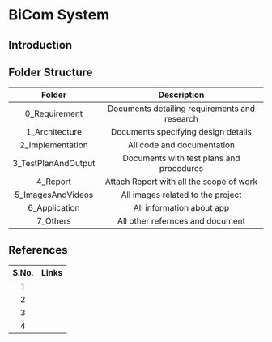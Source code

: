 # BiCom System
## Introduction
## Folder Structure
|Folder|Description|
|:-:|:--:|
|0_Requirement|Documents detailing requirements and research|
|1_Architecture|Documents specifying design details|
|2_Implementation|All code and documentation|
|3_TestPlanAndOutput|Documents with test plans and procedures|
|4_Report|Attach Report with all the scope of work|
|5_ImagesAndVideos|All images related to the project|
|6_Application|All information about app|
|7_Others|All other refernces and document|
## References
|S.No.|Links|
|:-:|:--:|
|1||
|2||
|3||
|4||
